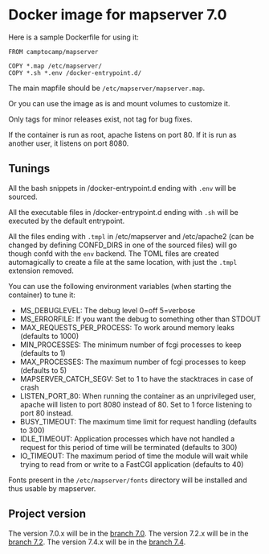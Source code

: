 # Docker image for mapserver 7.0

Here is a sample Dockerfile for using it:

```
FROM camptocamp/mapserver

COPY *.map /etc/mapserver/
COPY *.sh *.env /docker-entrypoint.d/
```

The main mapfile should be `/etc/mapserver/mapserver.map`.

Or you can use the image as is and mount volumes to customize it.

Only tags for minor releases exist, not tag for bug fixes.

If the container is run as root, apache listens on port 80. If it is run as
another user, it listens on port 8080.

## Tunings

All the bash snippets in /docker-entrypoint.d ending with `.env` will
be sourced.

All the executable files in /docker-entrypoint.d ending with `.sh` will
be executed by the default entrypoint.

All the files ending with `.tmpl` in /etc/mapserver and /etc/apache2 (can be
changed by defining CONFD_DIRS in one of the sourced files) will go though
confd with the `env` backend. The TOML files are created automagically to
create a file at the same location, with just the `.tmpl` extension removed.

You can use the following environment variables (when starting the container)
to tune it:

-   MS_DEBUGLEVEL: The debug level 0=off 5=verbose
-   MS_ERRORFILE: If you want the debug to something other than STDOUT
-   MAX_REQUESTS_PER_PROCESS: To work around memory leaks (defaults to 1000)
-   MIN_PROCESSES: The minimum number of fcgi processes to keep (defaults to 1)
-   MAX_PROCESSES: The maximum number of fcgi processes to keep (defaults to 5)
-   MAPSERVER_CATCH_SEGV: Set to 1 to have the stacktraces in case of crash
-   LISTEN_PORT_80: When running the container as an unprivileged user, apache
    will listen to port 8080 instead of 80. Set to 1 force listening to port 80
    instead.
-   BUSY_TIMEOUT: The maximum time limit for request handling (defaults to 300)
-   IDLE_TIMEOUT: Application processes which have not handled a request for
    this period of time will be terminated (defaults to 300)
-   IO_TIMEOUT: The maximum period of time the module will wait while trying to
    read from or write to a FastCGI application (defaults to 40)

Fonts present in the `/etc/mapserver/fonts` directory will be installed and thus usable by mapserver.

## Project version

The version 7.0.x will be in the [branch 7.0](https://github.com/camptocamp/docker-mapserver/tree/7.0).
The version 7.2.x will be in the [branch 7.2](https://github.com/camptocamp/docker-mapserver/tree/7.2).
The version 7.4.x will be in the [branch 7.4](https://github.com/camptocamp/docker-mapserver/tree/7.4).
